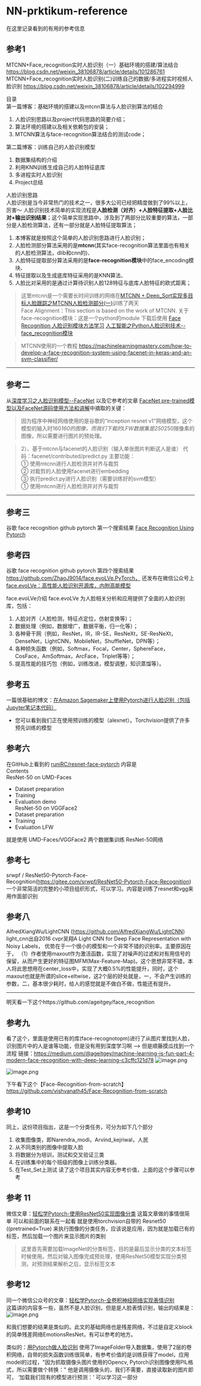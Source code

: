 # NN-prktikum-reference
在这里记录看到的有用的参考信息

## 参考1
MTCNN+Face_recognition实时人脸识别（一）基础环境的搭建/算法结合 https://blog.csdn.net/weixin_38106878/article/details/101286761
MTCNN+Face_recognition实时人脸识别(二)训练自己的数据/多进程实时视频人脸识别 https://blog.csdn.net/weixin_38106878/article/details/102294999   


目录   
第一篇博客：基础环境的搭建以及mtcnn算法与人脸识别算法的结合
1. 人脸识别思路以及project代码思路的简要介绍；
2. 算法环境的搭建以及相关依赖包的安装；
3. MTCNN算法与face-recognition算法结合的测试code；   



第二篇博客：训练自己的人脸识别模型   
1. 数据集结构的介绍
2. 利用KNN训练生成自己的人脸特征底库
3. 多进程实时人脸识别
4. Project总结

人脸识别思路   
人脸识别是当今非常热门的技术之一，很多大公司已经把精度做到了99%以上，厉害～
人脸识别技术简单的实现流程是**人脸检测（对齐）+人脸特征提取+人脸比对+输出识别结果**；这个简单实现思路中，涉及到了两部分比较重要的算法，一部分是人脸检测算法，还有一部分就是人脸特征提取算法；   
1. 本博客就是按照这个简单的人脸识别思路进行人脸识别；
2. 人脸检测部分算法采用的是**mtcnn**(其实face-recognition算法里面也有相关的人脸检测算法，dlib和cnn的)、
3. 人脸特征提取部分算法采用的是**face-recognition模块**中的face_encoding模块、
4. 特征提取以及生成底库特征采用的是KNN算法、
5. 人脸比对采用的是通过计算待识别人脸128特征与底库人脸特征的欧式距离；   


> 这里mtcnn是一个需要长时间训练的网络在[MTCNN + Deep_Sort实现多目标人脸跟踪之MTCNN人脸检测部分(一)](https://blog.csdn.net/weixin_38106878/article/details/98958406)训练了两天   
Face Alignment：This section is based on the work of MTCNN.
> 关于face-recognition模块：这是一个python的module 下载后使用  [Face Recognition 人脸识别模块方法学习](https://blog.csdn.net/u014695788/article/details/89352503)  [人工智能之Python人脸识别技术--face_recognition模块](https://blog.csdn.net/qq_31673689/article/details/79370412?utm_medium=distribute.pc_relevant.none-task-blog-baidujs_title-3&spm=1001.2101.3001.4242)   

> MTCNN使用的一个教程 https://machinelearningmastery.com/how-to-develop-a-face-recognition-system-using-facenet-in-keras-and-an-svm-classifier/



---
## 参考二
从[深度学习之人脸识别模型--FaceNet](https://www.buildworld.cn/2020/04/17/%E6%B7%B1%E5%BA%A6%E5%AD%A6%E4%B9%A0%E4%B9%8B%E4%BA%BA%E8%84%B8%E8%AF%86%E5%88%AB%E6%A8%A1%E5%9E%8B-FaceNet/#5%E3%80%81GPU%E5%86%85%E5%AD%98%E6%BA%A2%E5%87%BA%E9%97%AE%E9%A2%98%EF%BC%8C%E5%B7%B2%E7%BB%8F%E8%A7%A3%E5%86%B3) 以及它参考的文章 [FaceNet pre-trained模型以及FaceNet源码使用方法和讲解](https://blog.csdn.net/MrCharles/article/details/80360461)中摘取的关键：
> 因为程序中神经网络使用的是谷歌的“inception resnet v1”网络模型，这个模型的输入时160*160的图像，而我们下载的LFW数据集是250*250限像素的图像，所以需要进行图片的预处理。   

> 2）、基于mtcnn与facenet的人脸识别（输入单张图片判断这人是谁）
代码：facenet/contributed/predict.py
主要功能：   
① 使用mtcnn进行人脸检测并对齐与裁剪   
② 对裁剪的人脸使用facenet进行embedding  
③ 执行predict.py进行人脸识别（需要训练好的svm模型）   
① 使用mtcnn进行人脸检测并对齐与裁剪  
---

## 参考三
谷歌 face recognition github pytorch 第一个搜索结果 [Face Recognition Using Pytorch](https://github.com/timesler/facenet-pytorch)   



## 参考四
谷歌 face recognition github pytorch 第四个搜索结果 https://github.com/ZhaoJ9014/face.evoLVe.PyTorch，  还发布在微信公众号上[face.evoLVe：高性能人脸识别开源库，内附高能模型](https://mp.weixin.qq.com/s/V8VoyMqVvjblH358ozcWEg)   

face.evoLVe介绍
face.evoLVe 为人脸相关分析和应用提供了全面的人脸识别库，包括：   
1. 人脸对齐（人脸检测，特征点定位，仿射变换等）；   
2. 数据处理（例如，数据增广，数据平衡，归一化等）；   
3. 各种骨干网（例如，ResNet，IR，IR-SE，ResNeXt，SE-ResNeXt，DenseNet，LightCNN，MobileNet，ShuffleNet，DPN等）；   
4. 各种损失函数（例如，Softmax，Focal，Center，SphereFace，CosFace，AmSoftmax，ArcFace，Triplet等等）；   
5. 提高性能的技巧包（例如，训练改进，模型调整，知识蒸馏等）。    


## 参考五
一篇很基础的博文：[在Amazon Sagemaker上使用Pytorch进行人脸识别（包括Jupyter笔记本代码）](https://medium.com/vaibhav-malpanis-blog/face-recognition-using-pytorch-on-amazon-sagemaker-c4f9f34c45f5)  
+ 您可以看到我们正在使用预训练的模型（alexnet）。Torchvision提供了许多预先训练的模型


## 参考六 
在GitHub上看到的 [runiRC/resnet-face-pytorch](https://github.com/AruniRC/resnet-face-pytorch)  内容是   
Contents   
ResNet-50 on UMD-Faces
  + Dataset preparation
  + Training
  + Evaluation demo   
ResNet-50 on VGGFace2   
  + Dataset preparation
  + Training
  + Evaluation LFW   
  
就是使用 UMD-Faces/VGGFace2 两个数据集训练 ResNet-50网络

## 参考七
srwpf / ResNet50-Pytorch-Face-Recognition(https://gitee.com/srwpf/ResNet50-Pytorch-Face-Recognition)
一个非常简洁的完整的小项目组织形式，可以学习。内容是训练了resnet和vgg来用作面部识别

## 参考八 
AlfredXiangWu/LightCNN (https://github.com/AlfredXiangWu/LightCNN)
light_cnn出自2016 cvpr吴翔A Light CNN for Deep Face Representation with Noisy Labels，
优势在于一个很小的模型和一个非常不错的识别率。主要原因在于，
（1）作者使用maxout作为激活函数，实现了对噪声的过滤和对有用信号的保留，从而产生更好的特征图MFM(Max-Feature-Map)。这个思想非常不错，本人将此思想用在center_loss中，实现了大概0.5%的性能提升，同时，这个maxout也就是所谓的slice+eltwise，这2个层的好处就是，一，不会产生训练的参数，二，基本很少耗时，给人的感觉就是不做白不做，性能还有提升。

---

明天看一下这个https://github.com/ageitgey/face_recognition
## 参考九
看了这个，里面是使用已有的库(face-recognotopm)进行了从图片里找到人脸，识别图片中的人是谁等功能，但是没有用到深度学习啊
-->
但是顺藤摸瓜找到一个流程 链接：https://medium.com/@ageitgey/machine-learning-is-fun-part-4-modern-face-recognition-with-deep-learning-c3cffc121d78
![image.png](https://i.loli.net/2020/12/21/inQLCmJMd5sOVNy.png)   

![image.png](https://i.loli.net/2020/12/21/3GOUNDVxQrt5RE2.png)   


下午看下这个【Face-Recognition-from-scratch】https://github.com/vishvanath45/Face-Recognition-from-scratch
## 参考10
同上，这份项目指出，这是一个分类任务，可分为如下几个部分  
1. 收集图像类，即Narendra_modi，Arvind_kejriwal，人民
2. 从不同类别的图像中提取人脸
3. 将数据分为培训，测试和交叉验证三类
4. 在训练集中的每个班级的图像上训练分类器。
5. 在Test_Set上测试
读了这个项目其实内容无参考价值，上面的这个步骤可以参考

## 参考 11 
微信文章：[轻松学Pytorch-使用ResNet50实现图像分类](https://mp.weixin.qq.com/mp/appmsgalbum?action=getalbum&__biz=MzA4MDExMDEyMw==&scene=1&album_id=1345187450108411905&count=3&uin=&key=&devicetype=Windows+10&version=620603c8&lang=zh_CN&ascene=1&winzoom=1)
这篇文章做的事情很简单 可以和前面的联系在一起看 就是使用torchvision自带的 Resnet50 ((pretrained=True) 来执行图像的分类任务，应该说是应用，因为就是加载已有的标签，然后加载一个图片来显示图片的类别
> 这里首先需要加载ImageNet的分类标签，目的是最后显示分类的文本标签时候使用。然后对输入图像完成预处理，使用ResNet50模型实现分类预测，对预测结果解析之后，显示标签文本

## 参考12
同一个微信公众号的文章：[轻松学Pytorch-全卷积神经网络实现表情识别](https://mp.weixin.qq.com/s?__biz=MzA4MDExMDEyMw==&mid=2247488958&idx=1&sn=172fff12a2b0486ca3eacdcb7f5bf562&chksm=9fa862faa8dfebecec80ed4555e295896789a098574d013e2f63517193293e1dd8cb24404e3e&scene=178&cur_album_id=1345187450108411905#rd)   
这篇讲的内容多一些，虽然不是人脸识别，但是是人脸表情识别，输出的结果是：
![image.png](https://i.loli.net/2020/12/22/1kwUOIzyg9cXA6N.png)   

和我们想要的结果是类似的。此文的基础网络也是残差网络，不过是自定义block的简单残差网络EmotionsResNet，有可以参考的地方。

类似的：[用Pytorch做人脸识别](https://www.jianshu.com/p/bd855481eda7)  使用了ImageFolder导入数据集，使用了2层的卷积网络，自带的损失函数训练很简单，有参考价值的是训练获得了model，应用model的过程，"因为抓取摄像头图片使用的Opencv, Pytorch识别图像使用PIL格式，所以需要做个转换：" 他是调用摄像头的，我们不需要，直接读取新的图片即可， ‘加载我们现有的模型进行预测：’ 可以学习这一部分
